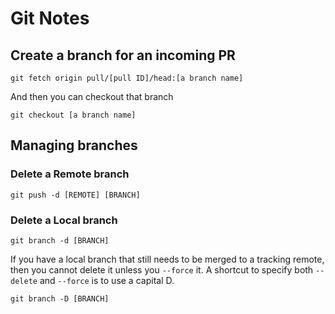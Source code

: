 # Git Notes

## Create a branch for an incoming PR
```shell
git fetch origin pull/[pull ID]/head:[a branch name]
```

And then you can checkout that branch
```shell
git checkout [a branch name]
```

## Managing branches

### Delete a Remote branch
```shell
git push -d [REMOTE] [BRANCH]
```

### Delete a Local branch
```shell
git branch -d [BRANCH]
```
If you have a local branch that still needs to be merged to a tracking remote, then you cannot delete it unless you `--force` it.
A shortcut to specify both `--delete` and `--force` is to use a capital D.
```shell
git branch -D [BRANCH]
```

